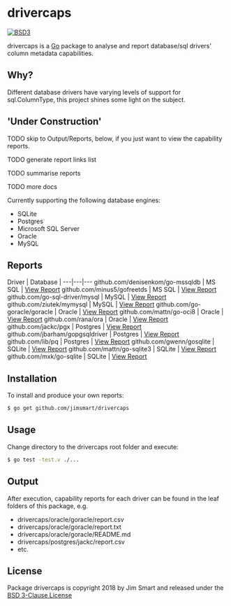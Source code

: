 # drivercaps

[![BSD3](https://img.shields.io/badge/license-BSD3-blue.svg?style=flat)](LICENSE.md)

drivercaps is a [Go](https://golang.org) package to analyse and report database/sql drivers' column metadata capabilities.


## Why?

Different database drivers have varying levels of support for sql.ColumnType, this project shines some light on the subject.


## 'Under Construction'

TODO skip to Output/Reports, below, if you just want to view the capability reports.

TODO generate report links list

TODO summarise reports

TODO more docs


Currently supporting the following database engines:

- SQLite
- Postgres
- Microsoft SQL Server
- Oracle
- MySQL

## Reports

Driver | Database |
---|---|---
github.com/denisenkom/go-mssqldb | MS SQL | [View Report](https://github.com/jimsmart/drivercaps/tree/master/mssql/denisenkom)
github.com/minus5/gofreetds | MS SQL | [View Report](https://github.com/jimsmart/drivercaps/tree/master/mssql/minus5)
github.com/go-sql-driver/mysql | MySQL | [View Report](https://github.com/jimsmart/drivercaps/tree/master/mysql/gosqldriver)
github.com/ziutek/mymysql | MySQL | [View Report](https://github.com/jimsmart/drivercaps/tree/master/mysql/ziutek)
github.com/go-goracle/goracle | Oracle | [View Report](https://github.com/jimsmart/drivercaps/tree/master/oracle/goracle)
github.com/mattn/go-oci8 | Oracle | [View Report](https://github.com/jimsmart/drivercaps/tree/master/oracle/mattn)
github.com/rana/ora | Oracle | [View Report](https://github.com/jimsmart/drivercaps/tree/master/oracle/rana)
github.com/jackc/pgx | Postgres | [View Report](https://github.com/jimsmart/drivercaps/tree/master/postgres/jackc)
github.com/jbarham/gopgsqldriver | Postgres | [View Report](https://github.com/jimsmart/drivercaps/tree/master/postgres/jbarham)
github.com/lib/pq | Postgres | [View Report](https://github.com/jimsmart/drivercaps/tree/master/postgres/lib)
github.com/gwenn/gosqlite | SQLite | [View Report](https://github.com/jimsmart/drivercaps/tree/master/sqlite/gwenn)
github.com/mattn/go-sqlite3 | SQLite | [View Report](https://github.com/jimsmart/drivercaps/tree/master/sqlite/mattn)
github.com/mxk/go-sqlite | SQLite | [View Report](https://github.com/jimsmart/drivercaps/tree/master/sqlite/mxk)


## Installation

To install and produce your own reports:

```bash
$ go get github.com/jimsmart/drivercaps
```

## Usage

Change directory to the drivercaps root folder and execute:

```bash
$ go test -test.v ./...
```

## Output

After execution, capability reports for each driver can be found in the leaf folders of this package, e.g.

- drivercaps/oracle/goracle/report.csv
- drivercaps/oracle/goracle/report.txt
- drivercaps/oracle/goracle/README.md
- drivercaps/postgres/jackc/report.csv
- etc.


## License

Package drivercaps is copyright 2018 by Jim Smart and released under the [BSD 3-Clause License](LICENSE.md)
